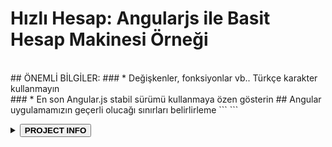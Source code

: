 # Hızlı Hesap: Angularjs ile Basit Hesap Makinesi Örneği
<br>
## ÖNEMLİ BİLGİLER:
  ### * Değişkenler, fonksiyonlar vb.. Türkçe karakter kullanmayın
    <br>
### * En son Angular.js stabil sürümü kullanmaya özen gösterin
   ## Angular uygulamamızın geçerli olucağı sınırları belirlirleme
  ```
  <html data-ng-app>
```
<p>
  <details>
  <summary><button><strong>PROJECT INFO</strong></button></summary>
<p>
  <br>
  EXAMPLE FILE: <strong><a href="https://github.com/wstatic/hizli_hesap/blob/master/docs/index.html" target="_blank">https://github.com/wstatic/hizli_hesap/blob/master/docs/index.html</a></strong>
  <br>
  <br>
PROJECT WEB ADDRESS: <strong><a href="https://wstatic.github.io/hizli_hesap/" target="_blank">https://wstatic.github.io/hizli_hesap/</a></strong>
<br>
  <br>
PROJECT: <strong><a href="https://github.com/wstatic/hizli_hesap/" target="_blank">https://github.com/wstatic/hizli_hesap/</a></strong>
<br>
  <br>
  LICENSE NAME: <strong>MIT</strong>
<br>
  <br>
LICENSE: <strong><a href="https://github.com/wstatic/hizli_hesap/blob/master/LICENSE" target="_blank"> https://github.com/wstatic/hizli_hesap/blob/master/LICENSE</a></strong>
  <br>
  <br>
  SITE MAP: <strong><a href="https://github.com/wstatic/hizli_hesap/blob/master/docs/sitemap.xml" target="_blank">https://github.com/wstatic/hizli_hesap/blob/master/docs/sitemap.xml</a></strong>
    <br>
    <br>
    README.md FILE: <strong><a href="https://github.com/wstatic/hizli_hesap/blob/master/README.md" target="_blank">https://github.com/wstatic/hizli_hesap/blob/master/README.md</a></strong>
    <br>
    <br>
    GOOGLE SEARCH CONSOLE VERIFYCATION FILE: <strong><a href="https://github.com/wstatic/hizli_hesap/blob/master/docs/google58ad963d949de1cb.html" target="_blank">https://github.com/wstatic/hizli_hesap/blob/master/docs/google58ad963d949de1cb.html</a></strong>
</p>
</details>

</p>
